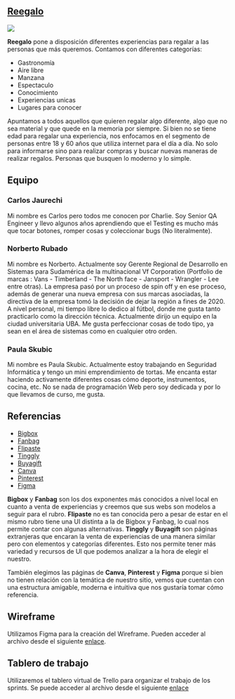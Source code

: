 ## [Reegalo](https://github.com/cjaurechi/proyecto-dh-6)

![](https://i.imgur.com/GDQNYKZ.png)

**Reegalo** pone a disposición diferentes experiencias para regalar a las personas que más queremos. Contamos con diferentes categorías:

- Gastronomía
- Aire libre
- Manzana
- Espectaculo
- Conocimiento
- Experiencias unicas
- Lugares para conocer

Apuntamos a todos aquellos que quieren regalar algo diferente, algo que no sea material y que quede en la memoria por siempre. Si bien no se tiene edad para regalar una experiencia, nos enfocamos en el segmento de personas entre 18 y 60 años que utiliza internet para el día a día. No solo para informarse sino para realizar compras y buscar nuevas maneras de realizar regalos. Personas que busquen lo moderno y lo simple.

## Equipo

### Carlos Jaurechi
Mi nombre es Carlos pero todos me conocen por Charlie. Soy Senior QA Engineer y llevo algunos años aprendiendo que el Testing es mucho más que tocar botones, romper cosas y coleccionar bugs (No literalmente).

### Norberto Rubado
Mi nombre es Norberto. Actualmente soy Gerente Regional de Desarrollo en Sistemas para Sudamérica de la multinacional Vf Corporation (Portfolio de marcas : Vans - Timberland - The North face - Jansport - Wrangler - Lee entre otras). La empresa pasó por un proceso de spin off y en ese proceso, además de generar una nueva empresa con sus marcas asociadas, la directiva de la empresa tomó la decisión de dejar la región a fines de 2020. A nivel personal, mi tiempo libre lo dedico al fútbol, donde me gusta tanto practicarlo como la dirección técnica. Actualmente dirijo un equipo en la ciudad universitaria UBA. Me gusta perfeccionar cosas de todo tipo, ya sean en el área de sistemas como en cualquier otro orden.

### Paula Skubic
Mi nombre es Paula Skubic. Actualmente estoy trabajando en Seguridad Informática y tengo un mini emprendimiento de tortas. Me encanta estar haciendo activamente diferentes cosas cómo deporte, instrumentos, cocina, etc. No se nada de programación Web pero soy dedicada y por lo que llevamos de curso, me gusta.

## Referencias

- [Bigbox](https://bigbox.com.ar)
- [Fanbag](https://fanbag.com.ar)
- [Flipaste](https://www.flipaste.com.ar)
- [Tinggly](https://www.tinggly.com)
- [Buyagift](https://www.buyagift.co.uk)
- [Canva](https://www.canva.com/)
- [Pinterest](https://ar.pinterest.com/)
- [Figma](https://www.figma.com/)

**Bigbox** y **Fanbag** son los dos exponentes más conocidos a nivel local en cuanto a venta de experiencias y creemos que sus webs son modelos a seguir para el rubro. **Flipaste** no es tan conocida pero a pesar de estar en el mismo rubro tiene una UI distinta a la de Bigbox y Fanbag, lo cual nos permite contar con algunas alternativas. **Tinggly** y **Buyagift** son páginas extranjeras que encaran la venta de experiencias de una manera similar pero con elementos y categorías diferentes. Esto nos permite tener más variedad y recursos de UI que podemos analizar a la hora de elegir el nuestro.

También elegimos las páginas de **Canva**, **Pinterest** y **Figma** porque si bien no tienen relación con la temática de nuestro sitio, vemos que cuentan con una estructura amigable, moderna e intuitiva que nos gustaría tomar cómo referencia.

## Wireframe

Utilizamos Figma para la creación del Wireframe. Pueden acceder al archivo desde el siguiente [enlace](https://www.figma.com/file/RTTJAlU851LmsXwILgfU0G/Reegalo?node-id=32%3A1963).


## Tablero de trabajo
Utilizaremos el tablero virtual de Trello para organizar el trabajo de los sprints. Se puede acceder al archivo desde el siguiente [enlace](https://trello.com/b/TfWIapkO/proyecto-dh-6)
